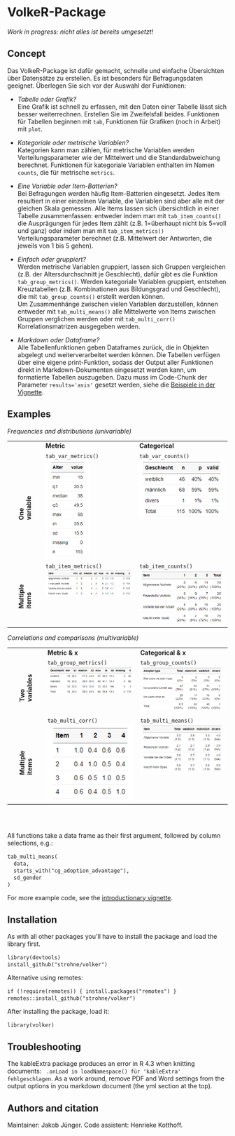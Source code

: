 # VolkeR-Package

*Work in progress: nicht alles ist bereits umgesetzt!*

## Concept

Das VolkeR-Package ist dafür gemacht, schnelle und einfache Übersichten über Datensätze zu erstellen. 
Es ist besonders für Befragungsdaten geeignet. Überlegen Sie sich vor der Auswahl der Funktionen:

- *Tabelle oder Grafik?*  
  Eine Grafik ist schnell zu erfassen, mit den Daten einer Tabelle lässt sich besser weiterrechnen. Erstellen Sie im Zweifelsfall beides.
  Funktionen für Tabellen beginnen mit `tab`, Funktionen für Grafiken (noch in Arbeit) mit `plot`.
  
- *Kategoriale oder metrische Variablen?*   
  Kategorien kann man zählen, für metrische Variablen werden Verteilungsparameter wie der Mittelwert und die Standardabweichung berechnet.
  Funktionen für kategoriale Variablen enthalten im Namen `counts`, die für metrische `metrics`.
  
- *Eine Variable oder Item-Batterien?*  
  Bei Befragungen werden häufig Item-Batterien eingesetzt. Jedes Item resultiert in einer einzelnen Variable, die Variablen sind aber alle mit der gleichen Skala gemessen.
  Alle Items lassen sich übersichtlich in einer Tabelle zusammenfassen: entweder indem man mit `tab_item_counts()` die Ausprägungen für jedes Item zählt (z.B. 1=überhaupt nicht bis 5=voll und ganz) 
  oder indem man mit `tab_item_metrics()` Verteilungsparameter berechnet (z.B. Mittelwert der Antworten, die jeweils von 1 bis 5 gehen). 
  
- *Einfach oder gruppiert?*  
  Werden metrische Variablen gruppiert, lassen sich Gruppen vergleichen (z.B. der Altersdurchschnitt je Geschlecht), dafür gibt es die Funktion `tab_group_metrics()`.
  Werden kategoriale Variablen gruppiert, entstehen Kreuztabellen (z.B. Kombinationen aus Bildungsgrad und Geschlecht), die mit `tab_group_counts()` erstellt werden können.  
  Um Zusammenhänge zwischen vielen Variablen darzustellen, können entweder mit `tab_multi_means()` alle Mittelwerte von Items zwischen Gruppen verglichen werden oder mit `tab_multi_corr()` Korrelationsmatrizen ausgegeben werden.

- *Markdown oder Dataframe?*  
  Alle Tabellenfunktionen geben Dataframes zurück, die in Objekten abgelegt und weiterverarbeitet werden können. Die Tabellen verfügen über eine eigene print-Funktion, sodass der Output aller Funktionen direkt in Markdown-Dokumenten eingesetzt werden kann, um formatierte Tabellen auszugeben. Dazu muss im Code-Chunk der Parameter `results='asis'` gesetzt werden, siehe die [Beispiele in der Vignette](vignettes/introduction.Rmd). 


## Examples

*Frequencies and distributions (univariable)*  

<table>
<tbody>
<tr>
<td></td>
<td><strong>Metric</strong></td>
<td><strong>Categorical</strong></td>
</tr>
<tr>
<td><strong style="display: block;transform: rotate(-90deg);">One variable</strong></td>
<td valign="top"><code>tab_var_metrics()</code><br><img src="plots/tab_var_metrics.png" alt="Verteilungsübersicht einer metrischen Variable" title="Verteilungsübersicht" width="100"></td>
<td valign="top"><code>tab_var_counts()</code><br><img src="plots/tab_var_counts.png" alt="Häufigkeitstabelle einer kategorialen Variable" title="Häufigkeitstabelle" width="220"></td>
</tr>
<tr>
<td><strong style="display: block;transform: rotate(-90deg);">Multiple items</strong></td>
<td valign="top"><code>tab_item_metrics()</code><br><img src="plots/tab_item_metrics.png" alt="Verteilungsübersicht einer Itembatterie" title="Verteilungsübersicht Itembatterie" width="400""></td>
<td valign="top"><code>tab_item_counts()</code><br><img src="plots/tab_item_counts.png" alt="Häufigkeitsübersicht einer Itembatterie" title="Häufigkeitstabelle Items" width="400"></td>
</tr>
</tbody>
</table>

*Correlations and comparisons (multivariable)*  

<table>
<tbody>
  <tr>
    <td></td>
    <td><strong>Metric & x</strong></td>
    <td><strong>Categorical & x</strong></td>
  </tr>
  <tr>
    <td><strong style="display: block;transform: rotate(-90deg);">Two variables</strong></td>
    <td valign="top"><code>tab_group_metrics()</code><br><img src="plots/tab_group_metrics.png" alt="Compare metric items by group" width="400"></td>
    <td valign="top"><code>tab_group_counts()</code><br><img src="plots/tab_group_counts.png" alt="Cross tabulate two variables" width="400"></td>
  </tr>
  <tr>
    <td><strong style="display: block;transform: rotate(-90deg);">Multiple items</strong></td>
    <td valign="top"><code>tab_multi_corr()</code><br><img src="plots/tab_multi_corr.png" alt="Correlation matrix" width="200""></td>
    <td valign="top"><code>tab_multi_means()</code><br><img src="plots/tab_multi_means.png" alt="Item means by groups" width="400"></td>
  </tr>
</tbody>
</table>
<br>
<br>


All functions take a data frame as their first argument, followed by column selections, e.g.:  

```
tab_multi_means(
  data,
  starts_with("cg_adoption_advantage"),
  sd_gender
)
```

For more example code, see the [introductionary vignette](vignettes/introduction.Rmd). 


## Installation
As with all other packages you'll have to install the package and load the library first.

```
library(devtools)
install_github("strohne/volker")
```

Alternative using remotes:
```
if (!require(remotes)) { install.packages("remotes") }
remotes::install_github("strohne/volker")
```

After installing the package, load it:
```
library(volker)
```
  
## Troubleshooting

The kableExtra package produces an error in R 4.3 when knitting documents: ` .onLoad in loadNamespace() für 'kableExtra' fehlgeschlagen`. As a work around, remove PDF and Word settings from the output options in you markdown document (the yml section at the top).


## Authors and citation

Maintainer: Jakob Jünger. 
Code assistent: Henrieke Kotthoff.
